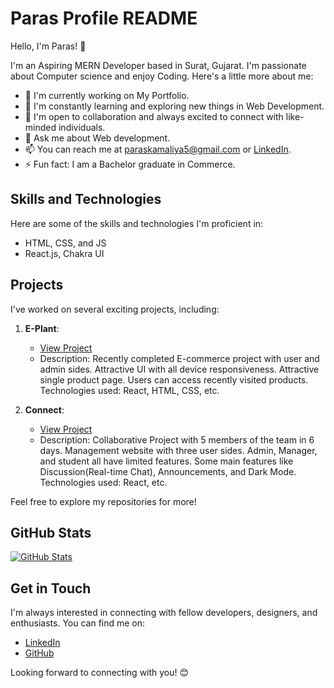 # Paras Profile README

Hello, I'm Paras! 👋

I'm an Aspiring MERN Developer based in Surat, Gujarat. I'm passionate about Computer science and enjoy Coding. Here's a little more about me:

- 🔭 I'm currently working on My Portfolio.
- 🌱 I'm constantly learning and exploring new things in Web Development.
- 👯 I'm open to collaboration and always excited to connect with like-minded individuals.
- 💬 Ask me about Web development.
- 📫 You can reach me at [paraskamaliya5@gmail.com](mailto:paraskamaliya5@gmail.com) or [LinkedIn](https://www.linkedin.com/in/paras-kamaliya-83a761192/).
- ⚡ Fun fact: I am a Bachelor graduate in Commerce.

## Skills and Technologies

Here are some of the skills and technologies I'm proficient in:

- HTML, CSS, and JS
- React.js, Chakra UI

## Projects

I've worked on several exciting projects, including:

1. **E-Plant**:
   - [View Project](https://e-plant.vercel.app/)
   - Description: Recently completed E-commerce project with user and admin sides. Attractive UI with all device responsiveness. Attractive single product page. Users can access recently visited products. Technologies used: React, HTML, CSS, etc.

2. **Connect**:
   - [View Project](https://connect-lms01.netlify.app/)
   - Description: Collaborative Project with 5 members of the team in 6 days. Management website with three user sides. Admin, Manager, and student all have limited features. Some main features like Discussion(Real-time Chat), Announcements, and Dark Mode. Technologies used: React, etc.
   
Feel free to explore my repositories for more!

## GitHub Stats

[![GitHub Stats](https://github-readme-stats.vercel.app/api?username=paraskamaliya&show_icons=true)](https://github.com/paraskamaliya)

## Get in Touch

I'm always interested in connecting with fellow developers, designers, and enthusiasts. You can find me on:

- [LinkedIn](https://www.linkedin.com/in/paras-kamaliya-83a761192/)
- [GitHub](https://github.com/paraskamaliya)

Looking forward to connecting with you! 😊
